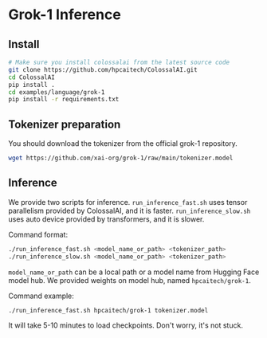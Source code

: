 # Grok-1 Inference

## Install

```bash
# Make sure you install colossalai from the latest source code
git clone https://github.com/hpcaitech/ColossalAI.git
cd ColossalAI
pip install .
cd examples/language/grok-1
pip install -r requirements.txt
```

## Tokenizer preparation

You should download the tokenizer from the official grok-1 repository.

```bash
wget https://github.com/xai-org/grok-1/raw/main/tokenizer.model
```

## Inference

We provide two scripts for inference. `run_inference_fast.sh` uses tensor parallelism provided by ColossalAI, and it is faster. `run_inference_slow.sh` uses auto device provided by transformers, and it is slower.

Command format:

```bash
./run_inference_fast.sh <model_name_or_path> <tokenizer_path>
./run_inference_slow.sh <model_name_or_path> <tokenizer_path>
```

`model_name_or_path` can be a local path or a model name from Hugging Face model hub. We provided weights on model hub, named `hpcaitech/grok-1`.

Command example:

```bash
./run_inference_fast.sh hpcaitech/grok-1 tokenizer.model
```

It will take 5-10 minutes to load checkpoints. Don't worry, it's not stuck.

